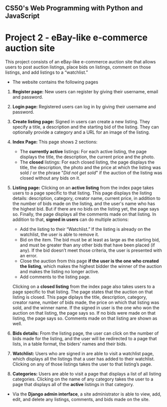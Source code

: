 ## CS50's Web Programming with Python and JavaScript

# Project 2 - eBay-like e-commerce auction site

This project consists of an eBay-like e-commerce auction site that allows users to post auction listings, place bids on listings, comment on those listings, and add listings to a “watchlist.”

* The website contains the following pages
1. **Register page:** New users can register by giving their username, email and password.

1. **Login page:** Registered users can log in by giving their username and password.

1. **Create listing page:** Signed in users can create a new listing. They specify a title, a description and the starting bid of the listing. They can optionally provide a category and a URL for an image of the listing.

1. **Index Page:** This page shows 2 sections: 
    * The **currently active** listings: For each active listing, the page displays the title, the description, the current price and the photo.
    * The **closed** listings: For each closed listing, the page displays the title, the description, the photo and the price at which the listing was sold / or the phrase "*Did not get sold*" if the auction of the listing was closed without any bids on it.

1. **Listing page:** Clicking on an **active listing** from the index page takes users to a page specific to that listing. This page displays the listing details: description, category, creator name, current price, in addition to the number of bids made on the listing, and the user's name who has the highest bid. But if there are no bids on the listing yet, the page says so. Finally, the page displays all the comments made on that listing.
In addition to that, **signed in users** can do multiple actions:
    * Add the listing to their “Watchlist.” If the listing is already on the watchlist, the user is able to remove it.
    * Bid on the item. The bid must be at least as large as the starting bid, and must be greater than any other bids that have been placed (if any). If the bid doesn’t meet those criteria, the user is presented with an error.
    * Close the auction from this page **if the user is the one who created the listing**, which makes the highest bidder the winner of the auction and makes the listing no longer active.
    * Add comments to the listing page. 

   Clicking on a **closed listing** from the index page also takes users to a page specific to that listing. The page states that the auction on that listing is closed. This page diplays the title, description, category, creator name, number of bids made, the price on which that listing was sold, and the winner name. If the signed in user is the one who won the auction on that listing, the page says so. If no bids were made on that listing, the page says so. Comments made on that listing are shown as well.

1. **Bids details:** From the listing page, the user can click on the number of bids made for the listing, and the user will be redirected to a page that lists, in a table format, the biders' names and their bids.

1. **Watchlist:** Users who are signed in are able to visit a watchlist page, which displays all the listings that a user has added to their watchlist. Clicking on any of those listings takes the user to that listing’s page.

1. **Categories:** Users are able to visit a page that displays a list of all listing categories. Clicking on the name of any category takes the user to a page that displays all of the **active** listings in that category.

* Via the **Django admin interface**, a site administrator is able to view, add, edit, and delete any listings, comments, and bids made on the site.